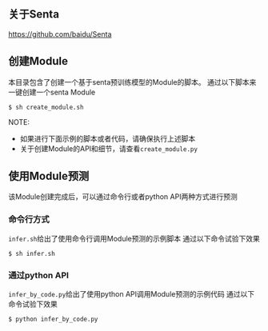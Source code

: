 ## 关于Senta

https://github.com/baidu/Senta

## 创建Module
本目录包含了创建一个基于senta预训练模型的Module的脚本。
通过以下脚本来一键创建一个senta Module
```shell
$ sh create_module.sh
```
NOTE:
* 如果进行下面示例的脚本或者代码，请确保执行上述脚本
* 关于创建Module的API和细节，请查看`create_module.py`

## 使用Module预测
该Module创建完成后，可以通过命令行或者python API两种方式进行预测
### 命令行方式
`infer.sh`给出了使用命令行调用Module预测的示例脚本
通过以下命令试验下效果
```shell
$ sh infer.sh
```
### 通过python API
`infer_by_code.py`给出了使用python API调用Module预测的示例代码
通过以下命令试验下效果
```shell
$ python infer_by_code.py
```
